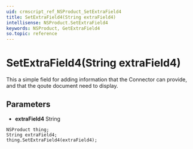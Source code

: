 ```yaml
---
uid: crmscript_ref_NSProduct_SetExtraField4
title: SetExtraField4(String extraField4)
intellisense: NSProduct.SetExtraField4
keywords: NSProduct, GetExtraField4
so.topic: reference
---
```


# SetExtraField4(String extraField4)

This a simple field for adding information that the Connector can provide, and that the qoute document need to display.

## Parameters

* **extraField4** String

```crmscript
NSProduct thing;
String extraField4;
thing.SetExtraField4(extraField4);
```

